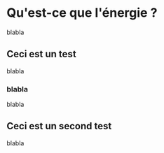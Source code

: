 # Qu'est-ce que l'énergie ?

blabla

## Ceci est un test

blabla

### blabla

blabla

## Ceci est un second test

blabla

